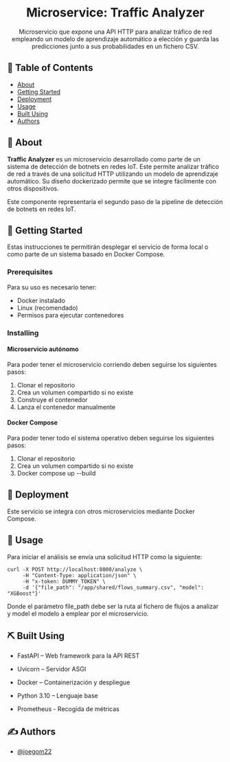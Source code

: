 <h1 align="center">Microservice: Traffic Analyzer</h1>

<p align="center"> Microservicio que expone una API HTTP para analizar tráfico de red empleando un modelo de aprendizaje automático a elección y guarda las predicciones junto a sus probabilidades en un fichero CSV.
</p>

## 📝 Table of Contents

- [About](#about)
- [Getting Started](#getting_started)
- [Deployment](#deployment)
- [Usage](#usage)
- [Built Using](#built_using)
- [Authors](#authors)

## 🧐 About <a name = "about"></a>

**Traffic Analyzer** es un microservicio desarrollado como parte de un sistema de detección de botnets en redes IoT. Este permite analizar tráfico de red a través de una solicitud HTTP utilizando un modelo de aprendizaje automático. Su diseño dockerizado permite que se integre fácilmente con otros dispositivos.

Este componente representaría el segundo paso de la pipeline de detección de botnets en redes IoT.

## 🏁 Getting Started <a name = "getting_started"></a>

Estas instrucciones te permitirán desplegar el servicio de forma local o como parte de un sistema basado en Docker Compose.

### Prerequisites

Para su uso es necesario tener:
- Docker instalado
- Linux (recomendado)
- Permisos para ejecutar contenedores

### Installing
#### Microservicio autónomo
Para poder tener el microservicio corriendo deben seguirse los siguientes pasos: <br>
1. Clonar el repositorio
2. Crea un volumen compartido si no existe
3. Construye el contenedor
4. Lanza el contenedor manualmente
#### Docker Compose
Para poder tener todo el sistema operativo deben seguirse los siguientes pasos: <br>
1. Clonar el repositorio
2. Crea un volumen compartido si no existe
3. Docker compose up --build

## 🚀 Deployment <a name = "deployment"></a>

Este servicio se integra con otros microservicios mediante Docker Compose.

## 🎈 Usage <a name="usage"></a>

Para iniciar el análisis se envía una solicitud HTTP como la siguiente:
```
curl -X POST http://localhost:8000/analyze \
     -H "Content-Type: application/json" \
     -H "x-token: DUMMY_TOKEN" \
     -d '{"file_path": "/app/shared/flows_summary.csv", "model": "XGBoost"}'

```
Donde el parámetro file_path debe ser la ruta al fichero de flujos a analizar y model el modelo a emplear por el microservicio.

## ⛏️ Built Using <a name = "built_using"></a>

- FastAPI – Web framework para la API REST

- Uvicorn – Servidor ASGI

- Docker – Containerización y despliegue

- Python 3.10 – Lenguaje base

- Prometheus - Recogida de métricas

## ✍️ Authors <a name = "authors"></a>

- [@joegom22](https://github.com/joegom22)
